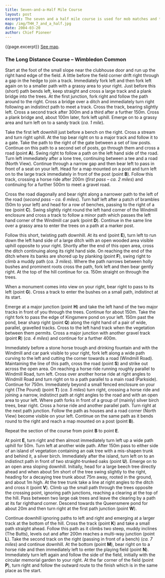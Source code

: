```yaml
---
title: Seven-and-a-Half Mile Course
layout: post
excerpt: The seven and a half mile course is used for mob matches and the long-distance handicap. With a slight deviation at the start to take in the water-splash it is also used for the mens' varsity match.
map: /img/THH_7_and_a_half.jpg
date: 2004-03-20
author: Chief Pioneer
---
```


{{page.excerpt}} <a href="{{page.map}}">See map</a>.

### The Long Distance Course – Wimbledon Common

Start at the foot of the small slope near the clubhouse door and run up the
right hand edge of the field. A little before the field corner drift right through a
gap in the hedge to join a track. Immediately fork left and then fork left again
on to a smaller path with a grassy area to your right. Just before this (short)
path bends left, keep straight and cross a large track and a plank bridge into
the trees. At the first junction, fork right and follow the path around to the
right. Cross a bridge over a ditch and immediately turn right following an
indistinct path to meet a track. Cross the track, bearing slightly left.
Cross a second track after 300m and a third after a further 150m. Cross a
plank bridge and, about 100m later, fork left uphill. Emerge on to a grassy
area and turn left on to a sandy track (*ca. 1 mile*).

Take the first left downhill just before a bench on the right. Cross a stream
and turn right uphill. At the top bear right on to a major track and follow it to a
gate. Take the path to the right of the gate between a set of low posts.
Continue on this path to a second set of posts, go through them and cross a
road (point **A**). Swing right to follow a path on the left hand side of the road.
Turn left immediately after a lone tree, continuing between a tee and a road
(North View). Continue through a narrow gap and then bear left to pass in
front of a seat on your left. Head for a map mounted on a post and turn left on
to the large track immediately in front of the post (point **B**). Follow this track,
crossing a horse ride after 200m (*first pass – ca. 2 miles*) and continuing for a
further 500m to meet a gravel road.

Cross the road diagonally and bear right along a narrower path to the left of
the road (*second pass – ca. 6 miles*). Turn half left after a patch of brambles
(50m to your left) and head for a row of benches, passing to the right of a tee
(point **C**). Swing slightly right round the left hand corner of the Windmill
enclosure and cross a track to follow a minor path which passes the left hand
corner of the Windmill car park (point **D**). Continue in the same line over a
grassy area to enter the trees on a path at a marker post.

Follow this short, twisting path downhill. At its end (point **E**), turn left to run
down the left hand side of a large ditch with an open wooded area visible
uphill opposite to your right. Shortly after the end of this open area, cross the
ditch continuing along its right hand side. On reaching the end of the ditch
where its banks are shored up by planking (point **F**), swing right to climb a
muddy path (*ca. 3 miles*). Where the path narrows between holly bushes and
prominent roots cross the path, fork left and then bear gently right. At the top
of the hill continue for ca. 150m straight on through the trees.

When a monument comes into view on your right, bear right to pass to its left
(point **G**). Cross a track to enter the bushes on a small path, indistinct at its
start.

Emerge at a major junction (point **H**) and take the left hand of the two major
tracks in front of you through the trees. Continue for about 150m. Take the 
right fork to pass the edge of Kingsmere pond on your left. 150m past the
pond, bear sharp right (point **Q**) along the right hand of a pair of wide, parallel,
gravelled tracks. Cross to the left hand track when the vegetation between
them permits. Cross a major junction with another gravel track (point **R**) (*ca.
4 miles*) and continue for a further 400m.

Immediately before a stone horse trough and drinking fountain and with the
Windmill and car park visible to your right, fork left along a wide path curving
to the left and cutting the corner towards a road (Windmill Road). Maintaining
the line of this path, cross the road (point **S**) and strike out across the open
area. On reaching a horse ride running roughly parallel to Windmill Road,
turn left. Cross over another horse ride at right angles to Windmill Road and
turn right on to a path parallel to a main road (Parkside). Continue for 750m.
Immediately beyond a small fenced enclosure on your right (The Pound)
(point **T**) (*ca. 5 miles*) turn right, crossing a horse ride and joining a narrow,
indistinct path at right angles to the road and with an open area to your left.
Where path forks in front of a group of (mainly) silver birch trees, bear right.
Cross a horse ride and another parallel path. Turn right at the next path
junction. Follow the path as houses and a road corner (North View) become
visible on your left. Continue on the same path as it bends round to the right
and reach a map mounted on a post (point **B**).

Repeat the section of the course from point **B** to point **E**.

At point **E**, turn right and then almost immediately turn left up a wide path
uphill for 50m. Turn left at another wide path. After 150m pass to either side
of an island of vegetation containing an oak tree with a mis-shapen trunk and
behind it, a silver birch. Immediately after the island, turn left on to an
indistinct path in front of two straight-trunked oaks (point **U**). Emerge on to an
open area sloping downhill. Initially, head for a large beech tree directly
ahead and when about 5m short of the tree swing slightly to the right, heading
for a decaying tree trunk about 75m away, rooted in the ground, and about 1m
high. At the tree trunk take a line at right angles to the ditch and cross it (point
**V**). Climb up the small path through the trees opposite the crossing point,
ignoring path junctions, reaching a clearing at the top of the hill. Pass
between two large oak trees and leave the clearing by a path at its far righthand
corner. Descend towards the Queensmere pond for about 20m and
then turn right at the first path junction (point **W**).

Continue downhill ignoring paths to left and right and emerging at a larger
track at the bottom of the hill. Cross the track (point **K**) and take a small path
straight ahead. Follow this path as it climbs two steep, muddy inclines (The
Butts), levels out and after 200m reaches a multi-way junction (point **L**). Take
the second track on the right (passing in front of a bench) (*ca. 7 miles*) and
continue downhill. At the bottom (point **M**), bear right on to a horse ride and
then immediately left to enter the playing field (point **N**). Immediately turn left
again and follow the side of the field, initially with the circular memorial garden
to your right. At the far corner of the field (point **P**), turn right and follow the
outward route to the finish which is in the same place as the start. 
